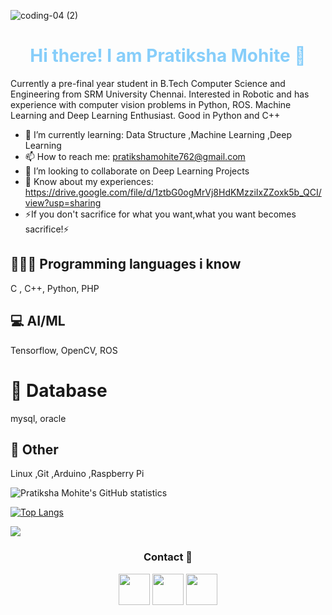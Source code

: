 
<!--
**mohitepratiksha/mohitepratiksha** is a ✨ _special_ ✨ repository because its `README.md` (this file) appears on your GitHub profile.

Here are some ideas to get you started:

- 🔭 I’m currently working on ...
- 🌱 I’m currently learning ...
- 👯 I’m looking to collaborate on ...
- 🤔 I’m looking for help with ...
- 💬 Ask me about ...
- 📫 How to reach me: ...
- 😄 Pronouns: ...
- ⚡ Fun fact: ...
-->

![coding-04 (2)](https://user-images.githubusercontent.com/78703624/123518241-a549aa80-d6c2-11eb-9394-b39eef2d58ec.jpg)

<h1 align="center" style="color:lightskyblue"> Hi there! I am Pratiksha Mohite 👋 </h1>

Currently a pre-final year student in B.Tech Computer Science and Engineering from SRM University Chennai. Interested in Robotic and has experience with computer vision problems in Python, ROS. Machine Learning and Deep Learning Enthusiast. Good in Python and C++

- 🌱 I’m currently learning: Data Structure ,Machine Learning ,Deep Learning
- 📫 How to reach me: pratikshamohite762@gmail.com
- 👯 I’m looking to collaborate on Deep Learning Projects 
- 📄 Know about my experiences: https://drive.google.com/file/d/1ztbG0ogMrVj8HdKMzziIxZZoxk5b_QCI/view?usp=sharing
- ⚡If you don't sacrifice for what you want,what you want becomes sacrifice!⚡

## 👨🏽‍💻 Programming languages i know 

C , C++, Python, PHP

## 💻 AI/ML

Tensorflow, OpenCV, ROS

# 💎 Database 

mysql, oracle

## 🚀 Other

Linux ,Git ,Arduino ,Raspberry Pi

<img align="center" alt="Pratiksha Mohite's GitHub statistics" src="https://github-readme-stats.vercel.app/api?username=mohitepratiksha&show_icons=true&count_private=true&include_all_commits=true" />

[![Top Langs](https://github-readme-stats.vercel.app/api/top-langs/?username=mohitepratiksha&layout=compact)](https://github.com/mohitepratiksha/github-readme-stats)

<img src="https://github-readme-streak-stats.herokuapp.com/?user=mohitepratiksha"/>

<h3 align="center">Contact 👀</h3>
<p align="center">
  <a href="https://www.linkedin.com/in/pratiksha-mohite/"><img width="50px" src="https://img.icons8.com/color/2x/linkedin.png"></a>
  <a href="https://www.instagram.com/pratiksha3219/"><img width="50px" src="https://img.icons8.com/fluent/2x/instagram-new.png"></a>
  <a href="https://www.hackerrank.com/pratikshamohite1?hr_r=1"><img width="50px" src="https://cdn.worldvectorlogo.com/logos/hackerrank.svg"></a>
</p>
